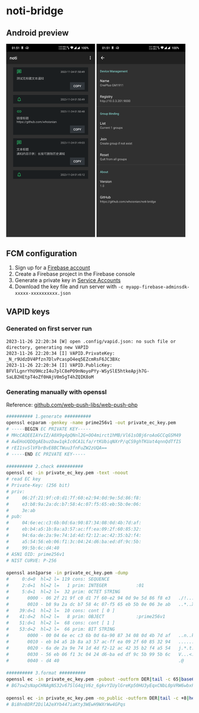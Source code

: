 # noti-bridge

## Android preview
<img src="doc/assets/android_main.webp" alt="android_main.webp" width="240"/> <img src="doc/assets/android_settings.webp" alt="android_settings.webp" width="240"/>

## FCM configuration
1. Sign up for a [Firebase account](https://console.firebase.google.com)
2. Create a Firebase project in the Firebase console
3. Generate a private key in [Service Accounts](https://console.firebase.google.com/project/_/settings/serviceaccounts/adminsdk)
4. Download the key file and run server with `-c myapp-firebase-adminsdk-xxxxx-xxxxxxxxxx.json`

## VAPID keys
### Generated on first server run
```log
2023-11-26 22:20:34 [W] open .config/vapid.json: no such file or directory, generating new VAPID
2023-11-26 22:20:34 [I] VAPID.PrivateKey: _N_r9UdzDV4Pfzn7DlvPcaspO4eq5EZcmRsF6JC3BXc
2023-11-26 22:20:34 [I] VAPID.PublicKey: BFVlLgnrYhU9HczI4u7plC8ePO9nNoyoPYy-WSySlE5htkeApjh7G-SaLB2HEtpT4oZf0HAjV0m5gT4hZQIK8oM
```

### Generating manually with openssl
Reference: [github.com/web-push-libs/web-push-php](https://github.com/web-push-libs/web-push-php/blob/master/README.md#authentication-vapid)
```sh
########## 1.generate ##########
openssl ecparam -genkey -name prime256v1 -out private_ec_key.pem
# -----BEGIN EC PRIVATE KEY-----
# MHcCAQEEIAYvIZ/A0X9g4pQNnl2G+OO4mirct1hMB/Vl61sOBj6roAoGCCqGSM49
# AwEHoUQDQgAEbuzDaw1qkIc0CA1Lfa/rtKUbiqNXrP/qCS9ghTKUat4qnnQdTfIS
# rEI1svSlVFbrBvE8BCTWuu3fnFuZW2zUQA==
# -----END EC PRIVATE KEY-----

########## 2.check ##########
openssl ec -in private_ec_key.pem -text -noout
# read EC key
# Private-Key: (256 bit)
# priv:
#     06:2f:21:9f:c0:d1:7f:60:e2:94:0d:9e:5d:86:f8:
#     e3:b8:9a:2a:dc:b7:58:4c:07:f5:65:eb:5b:0e:06:
#     3e:ab
# pub:
#     04:6e:ec:c3:6b:0d:6a:90:87:34:08:0d:4b:7d:af:
#     eb:b4:a5:1b:8a:a3:57:ac:ff:ea:09:2f:60:85:32:
#     94:6a:de:2a:9e:74:1d:4d:f2:12:ac:42:35:b2:f4:
#     a5:54:56:eb:06:f1:3c:04:24:d6:ba:ed:df:9c:5b:
#     99:5b:6c:d4:40
# ASN1 OID: prime256v1
# NIST CURVE: P-256

openssl asn1parse -in private_ec_key.pem -dump
#     0:d=0  hl=2 l= 119 cons: SEQUENCE          
#     2:d=1  hl=2 l=   1 prim: INTEGER           :01
#     5:d=1  hl=2 l=  32 prim: OCTET STRING      
#       0000 - 06 2f 21 9f c0 d1 7f 60-e2 94 0d 9e 5d 86 f8 e3   ./!....`....]...
#       0010 - b8 9a 2a dc b7 58 4c 07-f5 65 eb 5b 0e 06 3e ab   ..*..XL..e.[..>.
#    39:d=1  hl=2 l=  10 cons: cont [ 0 ]        
#    41:d=2  hl=2 l=   8 prim: OBJECT            :prime256v1
#    51:d=1  hl=2 l=  68 cons: cont [ 1 ]        
#    53:d=2  hl=2 l=  66 prim: BIT STRING        
#       0000 - 00 04 6e ec c3 6b 0d 6a-90 87 34 08 0d 4b 7d af   ..n..k.j..4..K}.
#       0010 - eb b4 a5 1b 8a a3 57 ac-ff ea 09 2f 60 85 32 94   ......W..../`.2.
#       0020 - 6a de 2a 9e 74 1d 4d f2-12 ac 42 35 b2 f4 a5 54   j.*.t.M...B5...T
#       0030 - 56 eb 06 f1 3c 04 24 d6-ba ed df 9c 5b 99 5b 6c   V...<.$.....[.[l
#       0040 - d4 40                                             .@

########## 3.format ##########
openssl ec -in private_ec_key.pem -pubout -outform DER|tail -c 65|base64 -w 0|tr -d '='|tr '+/' '-_' > public_key.txt
# BG7sw2sNapCHNAgNS32v67SlG4qjV6z_6gkvYIUylGreKp50HU3yEqxCNbL0pVRW6wbxPAQk1rrt35xbmVts1EA

openssl ec -in private_ec_key.pem -no_public -outform DER|tail -c +8|head -c 32|base64 -w 0|tr -d '='|tr '+/' '-_' > private_key.txt
# Bi8hn8DRf2DilA2eXYb447iaKty3WEwH9WXrWw4GPqs
```
